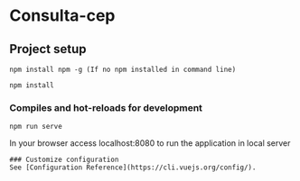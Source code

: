 # Consulta-cep

## Project setup
```
npm install npm -g (If no npm installed in command line)

npm install
```

### Compiles and hot-reloads for development
```
npm run serve
```
In your browser access localhost:8080 to run the application in local server
```
### Customize configuration
See [Configuration Reference](https://cli.vuejs.org/config/).

